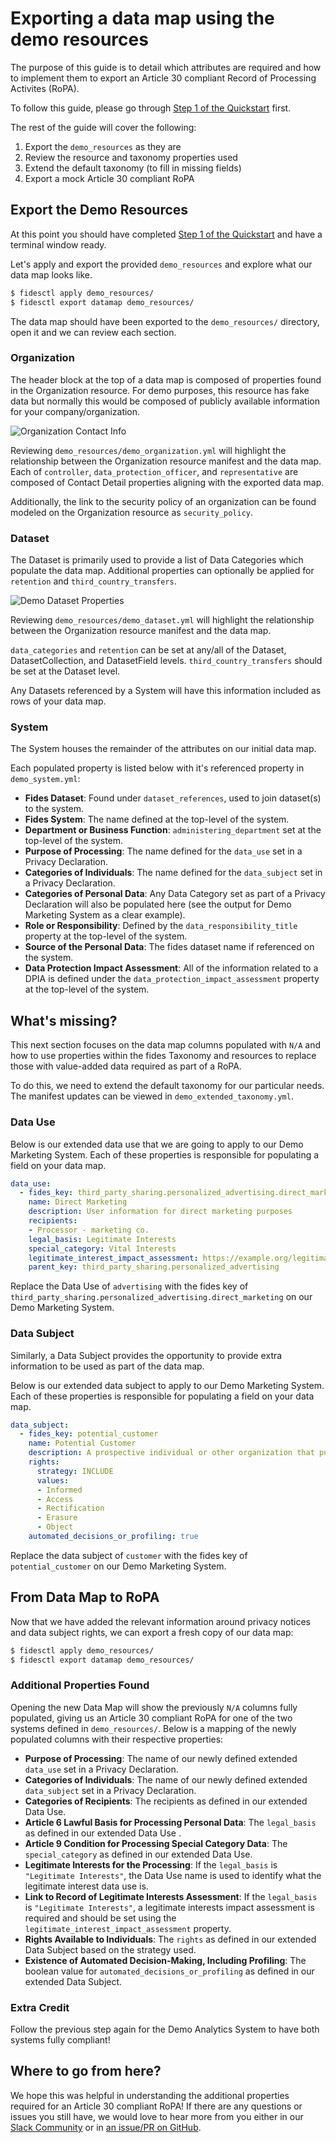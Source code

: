 # Exporting a data map using the demo resources

The purpose of this guide is to detail which attributes are required and how to implement them to export an Article 30 compliant Record of Processing Activites (RoPA).

To follow this guide, please go through [Step 1 of the Quickstart](https://github.com/ethyca/fides/#rocket-quick-start) first.

The rest of the guide will cover the following:

1. Export the `demo_resources` as they are
1. Review the resource and taxonomy properties used
1. Extend the default taxonomy (to fill in missing fields)
1. Export a mock Article 30 compliant RoPA


## Export the Demo Resources

At this point you should have completed [Step 1 of the Quickstart](https://github.com/ethyca/fides/#rocket-quick-start) and have a terminal window ready.

Let's apply and export the provided `demo_resources` and explore what our data map looks like.

```sh title="Apply and Export Defaults"
$ fidesctl apply demo_resources/
$ fidesctl export datamap demo_resources/
```

The data map should have been exported to the `demo_resources/` directory, open it and we can review each section.


### Organization

The header block at the top of a data map is composed of properties found in the Organization resource. For demo purposes, this resource has fake data but normally this would be composed of publicly available information for your company/organization.

![Organization Contact Info](../img/datamap_organization_contact.png)

Reviewing `demo_resources/demo_organization.yml` will highlight the relationship between the Organization resource manifest and the data map. Each of `controller`, `data_protection_officer`, and `representative` are composed of Contact Detail properties aligning with the exported data map.

Additionally, the link to the security policy of an organization can be found modeled on the Organization resource as `security_policy`.


### Dataset

The Dataset is primarily used to provide a list of Data Categories which populate the data map. Additional properties can optionally be applied for `retention` and `third_country_transfers`.

![Demo Dataset Properties](../img/demo_dataset_properties.png)


Reviewing `demo_resources/demo_dataset.yml` will highlight the relationship between the Organization resource manifest and the data map.

`data_categories` and `retention` can be set at any/all of the Dataset, DatasetCollection, and DatasetField levels. `third_country_transfers` should be set at the Dataset level.

Any Datasets referenced by a System will have this information included as rows of your data map.


### System

The System houses the remainder of the attributes on our initial data map.

Each populated property is listed below with it's referenced property in `demo_system.yml`:

* **Fides Dataset**: Found under `dataset_references`, used to join dataset(s) to the system.
* **Fides System**: The name defined at the top-level of the system.
* **Department or Business Function**: `administering_department` set at the top-level of the system.
* **Purpose of Processing**: The name defined for the `data_use` set in a Privacy Declaration.
* **Categories of Individuals**: The name defined for the `data_subject` set in a Privacy Declaration.
* **Categories of Personal Data**: Any Data Category set as part of a Privacy Declaration will also be populated here (see the output for Demo Marketing System as a clear example).
* **Role or Responsibility**: Defined by the `data_responsibility_title` property at the top-level of the system.
* **Source of the Personal Data**: The fides dataset name if referenced on the system.
* **Data Protection Impact Assessment**: All of the information related to a DPIA is defined under the `data_protection_impact_assessment` property at the top-level of the system.


## What's missing?

This next section focuses on the data map columns populated with `N/A` and how to use properties within the fides Taxonomy and resources to replace those with value-added data required as part of a RoPA.

To do this, we need to extend the default taxonomy for our particular needs. The manifest updates can be viewed in `demo_extended_taxonomy.yml`.

### Data Use

Below is our extended data use that we are going to apply to our Demo Marketing System. Each of these properties is responsible for populating a field on your data map.

```yml title="Extended Data Use"
data_use:
  - fides_key: third_party_sharing.personalized_advertising.direct_marketing
    name: Direct Marketing
    description: User information for direct marketing purposes
    recipients:
    - Processor - marketing co.
    legal_basis: Legitimate Interests
    special_category: Vital Interests
    legitimate_interest_impact_assessment: https://example.org/legitimate_interest_assessment
    parent_key: third_party_sharing.personalized_advertising
```

Replace the Data Use of `advertising` with the fides key of `third_party_sharing.personalized_advertising.direct_marketing` on our Demo Marketing System.

### Data Subject

Similarly, a Data Subject provides the opportunity to provide extra information to be used as part of the data map.

Below is our extended data subject to apply to our Demo Marketing System. Each of these properties is responsible for populating a field on your data map.

```yml title="Extended Data Subject"
data_subject:
  - fides_key: potential_customer
    name: Potential Customer
    description: A prospective individual or other organization that purchases goods or services from the organization.
    rights:
      strategy: INCLUDE
      values:
      - Informed
      - Access
      - Rectification
      - Erasure
      - Object
    automated_decisions_or_profiling: true
```

Replace the data subject of `customer` with the fides key of `potential_customer` on our Demo Marketing System.

## From Data Map to RoPA

Now that we have added the relevant information around privacy notices and data subject rights, we can export a fresh copy of our data map:

```sh title="Apply and Export Defaults"
$ fidesctl apply demo_resources/
$ fidesctl export datamap demo_resources/
```

### Additional Properties Found

Opening the new Data Map will show the previously `N/A` columns fully populated, giving us an Article 30 compliant RoPA for one of the two systems defined in `demo_resources/`. Below is a mapping of the newly populated columns with their respective properties:

* **Purpose of Processing**: The name of our newly defined extended `data_use` set in a Privacy Declaration.
* **Categories of Individuals**: The name of our newly defined extended `data_subject` set in a Privacy Declaration.
* **Categories of Recipients**: The recipients as defined in our extended Data Use.
* **Article 6 Lawful Basis for Processing Personal Data**: The `legal_basis` as defined in our extended Data Use .
* **Article 9 Condition for Processing Special Category Data**: The `special_category` as defined in our extended Data Use.
* **Legitimate Interests for the Processing**: If the `legal_basis` is `"Legitimate Interests"`, the Data Use name is used to identify what the legitimate interest data use is.
* **Link to Record of Legitimate Interests Assessment**: If the `legal_basis` is `"Legitimate Interests"`, a legitimate interests impact assessment is required and should be set using the `legitimate_interest_impact_assessment` property.
* **Rights Available to Individuals**: The `rights` as defined in our extended Data Subject based on the strategy used.
* **Existence of Automated Decision-Making, Including Profiling**: The boolean value for `automated_decisions_or_profiling` as defined in our extended Data Subject.


### Extra Credit

Follow the previous step again for the Demo Analytics System to have both systems fully compliant!


## Where to go from here?

We hope this was helpful in understanding the additional properties required for an Article 30 compliant RoPA! If there are any questions or issues you still have, we would love to hear more from you either in our [Slack Community](https://fidescommunity.slack.com) or in [an issue/PR on GitHub](https://github.com/ethyca/fides/issues).
